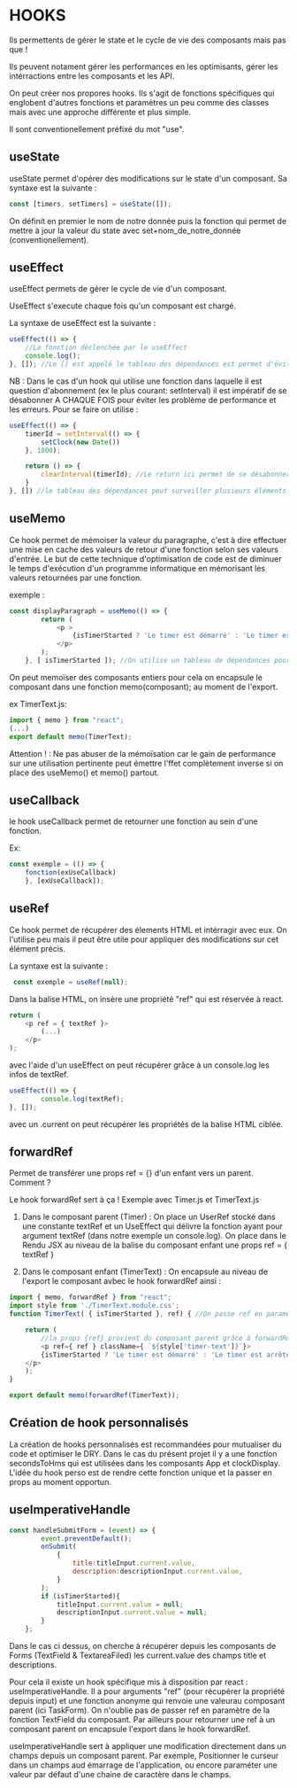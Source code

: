 # HOOKS

Ils permettents de gérer le state et le cycle de vie des composants mais pas que !

Ils peuvent notament gérer les performances en les optimisants, gérer les intérractions entre les composants et les API.

On peut créer nos propores hooks. Ils s'agit de fonctions spécifiques qui englobent d'autres fonctions et paramètres un peu comme des classes mais avec une approche différente et plus simple.

Il sont conventionellement préfixé du mot "use".

## useState

useState permet d'opérer des modifications sur le state d'un composant. Sa syntaxe est la suivante :

```js
const [timers, setTimers] = useState([]);
```

On définit en premier le nom de notre donnée puis la fonction qui permet de mettre à jour la valeur du state avec set+nom_de_notre_donnée (conventionellement).

## useEffect

useEffect permets de gérer le cycle de vie d'un composant.

UseEffect s'execute chaque fois qu'un composant est chargé.

La syntaxe de useEffect est la suivante :

```js
useEffect(() => {
    //La fonction déclenchée par le useEffect
    console.log();
}, []); //Le [] est appelé le tableau des dépendances est permet d'éviter le comportement de boucle infinie, le  hook ne s'execute aiinsi qu'une fois. On évite ainsi la mise à jour d'un composant. Si on veut surveiller le changement d'une valeur du composant on lui va devoir préciser dans le tableau des dépendances de quelle valeur il s'agit.

```

NB : Dans le cas d'un hook qui utilise une fonction dans laquelle il est question d'abonnement (ex le plus courant: setInterval) il est impératif de se désabonner A CHAQUE FOIS pour éviter les problème de performance et les erreurs. Pour se faire on utilise :

```js
useEffect(() => {
    timerId = setInterval(() => {
        setClock(new Date())
    }, 1000);

    return () => {
        clearInterval(timerId); //Le return ici permet de se désabonner de setInterval 
    }
}, []) //le tableau des dépendances peut surveiller plusieurs éléments on les sépare par des virgules tout simplement.
```

## useMemo

Ce hook permet de mémoiser la valeur du paragraphe, c'est à dire effectuer une mise en cache des valeurs de retour d'une fonction selon ses valeurs d'entrée. Le but de cette technique d'optimisation de code est de diminuer le temps d'exécution d'un programme informatique en mémorisant les valeurs retournées par une fonction.

exemple :

```js
const displayParagraph = useMemo(() => {
        return (
            <p >
                {isTimerStarted ? 'Le timer est démarré' : 'Le timer est arrêté' }
            </p>
        );
    }, [ isTimerStarted ]); //On utilise un tableau de dépendances pour empêcher le rechargement grace à useMemo du JSX retourné.
```

On peut memoïser des composants entiers pour cela on encapsule le composant dans une fonction memo(composant); au moment de l'export.

ex TimerText.js:

```js
import { memo } from "react";
(...)
export default memo(TimerText);
```

Attention ! : Ne pas abuser de la mémoïsation car le gain de performance sur une utilisation pertinente peut émettre l'ffet complètement inverse si on place des useMemo() et memo() partout.

## useCallback

le hook useCallback permet de retourner une fonction au sein d'une fonction.

Ex:

```js
const exemple = (() => {
    fonction(exUseCallback)
    }, [exUseCallback]);
```

## useRef

Ce hook permet de récupérer des élements HTML et intérragir avec eux. On l'utilise peu mais il peut être utile pour appliquer des modifications sur cet élément précis.

La syntaxe est la suivante :

```js
 const exemple = useRef(null);
```

Dans la balise HTML, on insère une propriété "ref" qui est réservée à react.

```js
return (
    <p ref = { textRef }>
        (...)
    </p>
);
```

avec l'aide d'un useEffect on peut récupérer grâce à un console.log les infos de textRef.

```js
useEffect(() => {
        console.log(textRef);
}, []);
```

avec un .current on peut récupérer les propriétés de la balise HTML ciblée.

## forwardRef

Permet de transférer une props ref = {} d'un enfant vers un parent.
Comment ?

Le hook forwardRef sert à ça ! Exemple avec Timer.js et TimerText.js

1. Dans le composant parent (Timer) :
On place un UserRef stocké dans une constante textRef et un UseEffect qui délivre la fonction ayant pour argument textRef (dans notre exemple un console.log).
On place dans le Rendu JSX au niveau de la balise du composant enfant une props ref = { textRef }

2. Dans le composant enfant (TimerText) :
On encapsule au niveau de l'export le composant avbec le hook forwardRef ainsi :

```js
import { memo, forwardRef } from "react";
import style from './TimerText.module.css';
function TimerText( { isTimerStarted }, ref) { //On passe ref en paramètre

    return (
        //la props {ref} provient du composant parent grâce à forwardRef.
        <p ref={ ref } className={ `${style['timer-text']}`}>
        {isTimerStarted ? 'Le timer est démarré' : 'Le timer est arrêté' }
    </p>
    );
}

export default memo(forwardRef(TimerText));
```

## Création de hook personnalisés

La création de hooks personnalisés est recommandées pour mutualiser du code et optimiser le DRY. Dans le cas du présent projet il y a une fonction secondsToHms qui est utilisées dans les composants App et clockDisplay. L'idée du hook perso est de rendre cette fonction unique et la passer en props au moment opportun.

## useImperativeHandle

```js
const handleSubmitForm = (event) => {
        event.preventDefault();
        onSubmit(
            {
                title:titleInput.current.value,
                description:descriptionInput.current.value,
            }
        );
        if (isTimerStarted){
            titleInput.current.value = null;
            descriptionInput.current.value = null;
        }
    };
```

Dans le cas ci dessus, on cherche à récupérer depuis les composants de Forms (TextField & TextareaFiled) les current.value des champs title et descriptions.

Pour cela il existe un hook spécifique mis à disposition par react : useImperativeHandle.
Il a pour arguments "ref" (pour récupérer la propriété depuis input) et une fonction anonyme qui renvoie une valeurau composant parent (ici TaskForm).
On n'oublie pas de passer ref en paramètre de la fonction TextField du composant.
Par ailleurs pour retourner une ref à un composant parent on encapsule l'export dans le hook forwardRef.

useImperativeHandle sert à appliquer une modification directement dans un champs depuis un composant parent. Par exemple, Positionner le curseur dans un champs aud émarrage de l'application, ou encore paraméter une valeur par défaut d'une chaine de caractère dans le champs.
